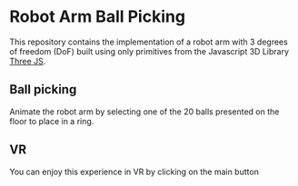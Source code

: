 # **Robot Arm Ball Picking** 

This repository contains the implementation of a robot arm with 3 degrees of freedom (DoF) built using only primitives from the Javascript 3D Library [Three JS](https://threejs.org/).

Ball picking
---
Animate the robot arm by selecting one of the 20 balls presented on the floor to place in a ring.

VR
--- 
You can enjoy this experience in VR by clicking on the main button
